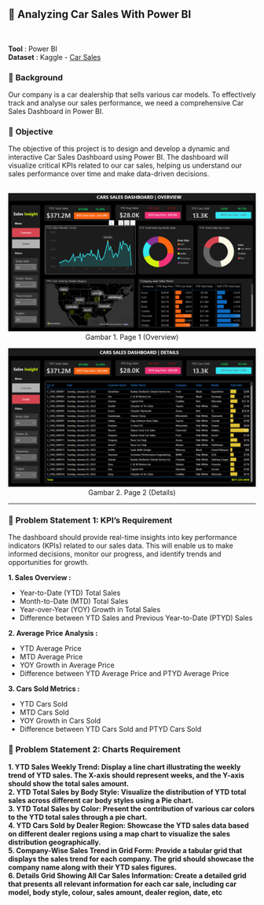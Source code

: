 ## 📂 **Analyzing Car Sales With Power BI**
<br>

**Tool** : Power BI <br> 
**Dataset** : Kaggle - [Car Sales](https://www.kaggle.com/datasets/missionjee/car-sales-report/data)
<br>

### 📌 **Background**
Our company is a car dealership that sells various car models. To effectively track and analyse our sales performance, we need a comprehensive Car Sales Dashboard in Power BI. 

### 📌 **Objective**
The objective of this project is to design and develop a dynamic and interactive Car Sales Dashboard using Power BI. The dashboard will visualize critical KPIs related to our car sales, helping us understand our sales performance over time and make data-driven decisions.
<br>
<br>

<p align="center">
  <kbd><img src="asset/image1.png" width=800px> </kbd> <br>
  Gambar 1. Page 1 (Overview)

<p align="center">
  <kbd><img src="asset/image.png" width=800px> </kbd> <br>
  Gambar 2. Page 2 (Details)

---

### 📌 **Problem Statement 1: KPI’s Requirement**
The dashboard should provide real-time insights into key performance indicators (KPIs) related to our sales data. This will enable us to make informed decisions, monitor our progress, and identify trends and opportunities for growth.

**1. Sales Overview :**
- Year-to-Date (YTD) Total Sales
- Month-to-Date (MTD) Total Sales
- Year-over-Year (YOY) Growth in Total Sales
- Difference between YTD Sales and Previous Year-to-Date (PTYD) Sales

**2. Average Price Analysis :**
- YTD Average Price
- MTD Average Price
- YOY Growth in Average Price
- Difference between YTD Average Price and PTYD Average Price

**3. Cars Sold Metrics :**
- YTD Cars Sold
- MTD Cars Sold
- YOY Growth in Cars Sold
- Difference between YTD Cars Sold and PTYD Cars Sold

### 📌 **Problem Statement 2: Charts Requirement**<br>
**1. YTD Sales Weekly Trend: Display a line chart illustrating the weekly trend of YTD sales. The X-axis should represent weeks, and the Y-axis should show the total sales amount.** <br>
**2. YTD Total Sales by Body Style: Visualize the distribution of YTD total sales across different car body styles using a Pie chart.** <br>
**3. YTD Total Sales by Color: Present the contribution of various car colors to the YTD total sales through a pie chart.** <br>
**4. YTD Cars Sold by Dealer Region: Showcase the YTD sales data based on different dealer regions using a map chart to visualize the sales distribution geographically.** <br>
**5. Company-Wise Sales Trend in Grid Form: Provide a tabular grid that displays the sales trend for each company. The grid should showcase the company name along with their YTD sales figures.** <br>
**6. Details Grid Showing All Car Sales Information: Create a detailed grid that presents all relevant information for each car sale, including car model, body style, colour, sales amount, dealer region, date, etc** 



